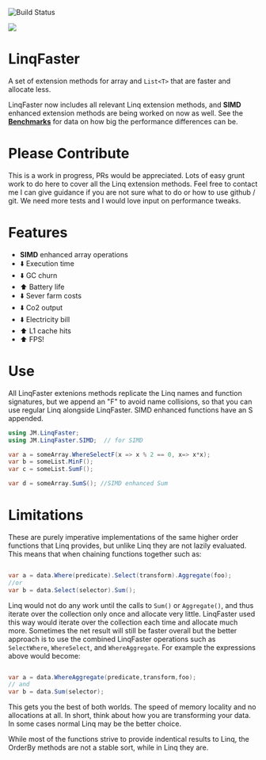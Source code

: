 ![Build Status](https://ci.appveyor.com/api/projects/status/github/jackmott/LinqFaster "Build Status")

[<img src="https://liberapay.com/assets/widgets/donate.svg">](https://liberapay.com/jackmott/donate)

# LinqFaster
A set of extension methods for array and `List<T>` that are faster and allocate less.

LinqFaster now includes all relevant Linq extension methods, and **SIMD** enhanced extension methods are
being worked on now as well. See the **[Benchmarks](Benchmarks.md)** for data on how big the performance
differences can be.


# Please Contribute
This is a work in progress, PRs would be appreciated. Lots of easy grunt work to do here to cover all the Linq extension methods. Feel free to contact me I can give guidance if you are not sure what to do or how to use github / git.
We need more tests and I would love input on performance tweaks.

# Features

* **SIMD** enhanced array operations
* :arrow_down: Execution time
* :arrow_down: GC churn
* :arrow_up: Battery life
* :arrow_down: Sever farm costs
* :arrow_down: Co2 output
* :arrow_down: Electricity bill
* :arrow_up: L1 cache hits
* :arrow_up: FPS!

# Use
All LinqFaster extenions methods replicate the Linq names and function signatures, but we
append an "F" to avoid name collisions, so that you can use regular Linq alongside
LinqFaster.  SIMD enhanced functions have an S appended.

```c#
using JM.LinqFaster;
using JM.LinqFaster.SIMD;  // for SIMD

var a = someArray.WhereSelectF(x => x % 2 == 0, x=> x*x);
var b = someList.MinF();
var c = someList.SumF();

var d = someArray.SumS(); //SIMD enhanced Sum
```

# Limitations

These are purely imperative implementations of the same higher order functions that
Linq provides, but unlike Linq they are not lazily evaluated.  This means that when chaining
functions together such as:

```c#

var a = data.Where(predicate).Select(transform).Aggregate(foo);
//or
var b = data.Select(selector).Sum();

```
Linq would not do any work until the calls to `Sum()` or `Aggregate()`, and thus iterate over the collection only once and
allocate very little. LinqFaster used this way would iterate over the collection each time and allocate
much more.  Sometimes the net result will still be faster overall but the better approach is to
use the combined LinqFaster operations such as `SelectWhere`, `WhereSelect`, and `WhereAggregate`.
For example the expressions above would become:

```c#

var a = data.WhereAggregate(predicate,transform,foo);
// and
var b = data.Sum(selector);

```

This gets you the best of both worlds.  The speed of memory locality and no allocations at all.
In short, think about how you are transforming your data. In some cases normal Linq may be the better choice.

While most of the functions strive to provide indentical results to Linq, the OrderBy methods are not a stable sort, while in Linq they are.







